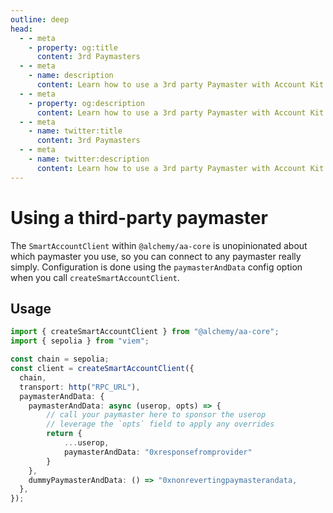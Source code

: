 ```yaml
---
outline: deep
head:
  - - meta
    - property: og:title
      content: 3rd Paymasters
  - - meta
    - name: description
      content: Learn how to use a 3rd party Paymaster with Account Kit
  - - meta
    - property: og:description
      content: Learn how to use a 3rd party Paymaster with Account Kit
  - - meta
    - name: twitter:title
      content: 3rd Paymasters
  - - meta
    - name: twitter:description
      content: Learn how to use a 3rd party Paymaster with Account Kit
---
```


# Using a third-party paymaster

The `SmartAccountClient` within `@alchemy/aa-core` is unopinionated about which paymaster you use, so you can connect to any paymaster really simply. Configuration is done using the `paymasterAndData` config option when you call `createSmartAccountClient`.

## Usage

```ts
import { createSmartAccountClient } from "@alchemy/aa-core";
import { sepolia } from "viem";

const chain = sepolia;
const client = createSmartAccountClient({
  chain,
  transport: http("RPC_URL"),
  paymasterAndData: {
    paymasterAndData: async (userop, opts) => {
        // call your paymaster here to sponsor the userop
        // leverage the `opts` field to apply any overrides
        return {
            ...userop,
            paymasterAndData: "0xresponsefromprovider"
        }
    },
    dummyPaymasterAndData: () => "0xnonrevertingpaymasterandata,
  },
});

```
